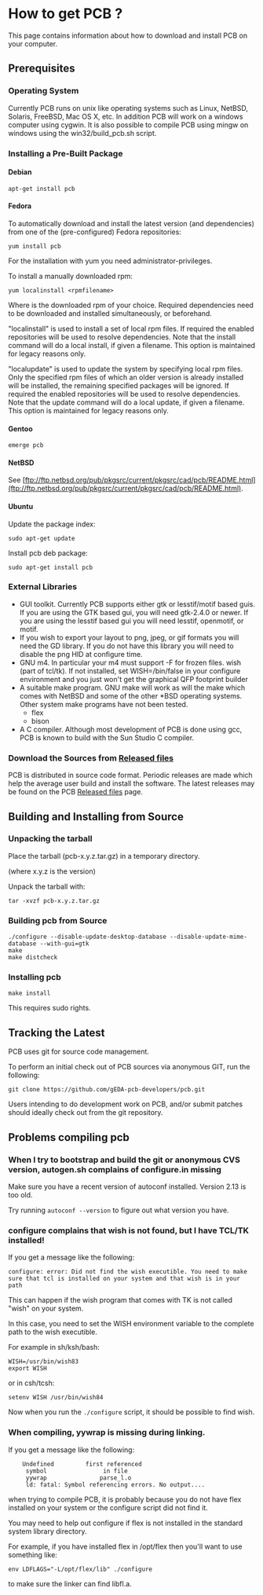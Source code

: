 # How to get PCB ?

This page contains information about how to download and install PCB on your computer.

## Prerequisites

### Operating System

Currently PCB runs on unix like operating systems such as Linux, NetBSD, Solaris, FreeBSD, Mac OS X, etc. In addition PCB will work on a windows computer using cygwin. It is also possible to compile PCB using mingw on windows using the win32/build_pcb.sh script.

### Installing a Pre-Built Package

#### Debian

```
apt-get install pcb
```

#### Fedora

To automatically download and install the latest version (and dependencies) from one of the (pre-configured) Fedora repositories:

```
yum install pcb
```

For the installation with yum you need administrator-privileges.

To install a manually downloaded rpm:

```
yum localinstall <rpmfilename>
```

Where <rpmfilename> is the downloaded rpm of your choice. Required dependencies need to be downloaded and installed simultaneously, or beforehand.

"localinstall" is used to install a set of local rpm files. If required the enabled repositories will be used to resolve dependencies. Note that the install command will do a local install, if given a filename. This option is maintained for legacy reasons only.

"localupdate" is used to update the system by specifying local rpm files. Only the specified rpm files of which an older version is already installed will be installed, the remaining specified packages will be ignored. If required the enabled repositories will be used to resolve dependencies. Note that the update command will do a local update, if given a filename. This option is maintained for legacy reasons only.

#### Gentoo

```
emerge pcb
```

#### NetBSD

See [ftp://ftp.netbsd.org/pub/pkgsrc/current/pkgsrc/cad/pcb/README.html](ftp://ftp.netbsd.org/pub/pkgsrc/current/pkgsrc/cad/pcb/README.html).

#### Ubuntu

Update the package index:

```
sudo apt-get update
```

Install pcb deb package:

```
sudo apt-get install pcb
```

### External Libraries

- GUI toolkit. Currently PCB supports either gtk or lesstif/motif based guis. If you are using the GTK based gui, you will need gtk-2.4.0 or newer. If you are using the lesstif based gui you will need lesstif, openmotif, or motif.
- If you wish to export your layout to png, jpeg, or gif formats you will need the GD library. If you do not have this library you will need to disable the png HID at configure time.
- GNU m4. In particular your m4 must support -F for frozen files.
wish (part of tcl/tk). If not installed, set WISH=/bin/false in your configure environment and you just won't get the graphical QFP footprint builder
- A suitable make program. GNU make will work as will the make which comes with NetBSD and some of the other *BSD operating systems. Other system make programs have not been tested.
   - flex
   - bison
- A C compiler. Although most development of PCB is done using gcc, PCB is known to build with the Sun Studio C compiler.

### Download the Sources from [Released files](https://github.com/bert/pcb/wiki/2.0-Released-files)

PCB is distributed in source code format. Periodic releases are made which help the average user build and install the software. The latest releases may be found on the PCB [Released files](https://github.com/bert/pcb/wiki/2.0-Released-files) page.

## Building and Installing from Source

### Unpacking the tarball

Place the tarball (pcb-x.y.z.tar.gz) in a temporary directory.

(where x.y.z is the version)

Unpack the tarball with:

```
tar -xvzf pcb-x.y.z.tar.gz
```

### Building pcb from Source

```
./configure --disable-update-desktop-database --disable-update-mime-database --with-gui=gtk 
make
make distcheck
```

### Installing pcb

```
make install
```

This requires sudo rights.

## Tracking the Latest

PCB uses git for source code management.

To perform an initial check out of PCB sources via anonymous GIT, run the following:

```
git clone https://github.com/gEDA-pcb-developers/pcb.git
```

Users intending to do development work on PCB, and/or submit patches should ideally check out from the git repository.


## Problems compiling pcb

### When I try to bootstrap and build the git or anonymous CVS version, autogen.sh complains of configure.in missing

Make sure you have a recent version of autoconf installed. Version 2.13 is too old.

Try running ```autoconf --version``` to figure out what version you have. 

### configure complains that wish is not found, but I have TCL/TK installed!

If you get a message like the following:

```
configure: error: Did not find the wish executible. You need to make sure that tcl is installed on your system and that wish is in your path
```

This can happen if the wish program that comes with TK is not called "wish" on your system.

In this case, you need to set the WISH environment variable to the complete path to the wish executible.

For example in sh/ksh/bash:

```
WISH=/usr/bin/wish83
export WISH
```

or in csh/tcsh:

```
setenv WISH /usr/bin/wish84
```

Now when you run the ```./configure``` script, it should be possible to find wish. 

### When compiling, yywrap is missing during linking.

If you get a message like the following:

```
    Undefined         first referenced
     symbol                in file
     yywrap               parse_l.o
     ld: fatal: Symbol referencing errors. No output....
``` 

when trying to compile PCB, it is probably because you do not have flex installed on your system or the configure script did not find it.

You may need to help out configure if flex is not installed in the standard system library directory.

For example, if you have installed flex in /opt/flex then you'll want to use something like:

```
env LDFLAGS="-L/opt/flex/lib" ./configure
```

to make sure the linker can find libfl.a.
